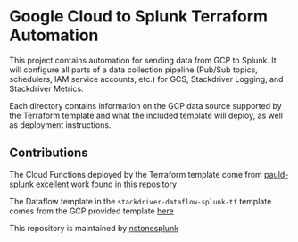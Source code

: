 # Google Cloud to Splunk Terraform Automation
This project contains automation for sending data from GCP to Splunk. It will configure all parts of a data collection pipeline (Pub/Sub topics, schedulers, IAM service accounts, etc.) for GCS, Stackdriver Logging, and Stackdriver Metrics. 

Each directory contains information on the GCP data source supported by the Terraform template and what the included template will deploy, as well as deployment instructions.

## Contributions
The Cloud Functions deployed by the Terraform template come from [pauld-splunk](https://github.com/pauld-splunk) excellent work found in this [repository](https://github.com/splunk/splunk-gcp-functions)

The Dataflow template in the `stackdriver-dataflow-splunk-tf` template comes from the GCP provided template [here](https://cloud.google.com/dataflow/docs/guides/templates/provided-streaming#cloudpubsubtosplunk)

This repository is maintained by [nstonesplunk](https://github.com/nstonesplunk)